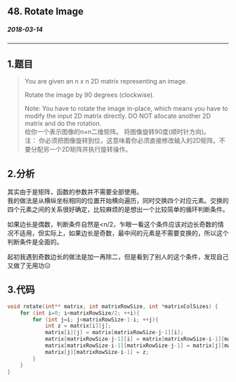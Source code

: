 ## 48. Rotate Image
##### 2018-03-14
***
## 1.题目
>You are given an n x n 2D matrix representing an image.
>
>Rotate the image by 90 degrees (clockwise).
>
>Note:
You have to rotate the image in-place, which means you have to modify the input 2D matrix directly. DO NOT allocate another 2D matrix and do the rotation.  
给你一个表示图像的n×n二维矩阵。 将图像旋转90度(顺时针方向)。   
注： 你必须把图像旋转到位，这意味着你必须直接修改输入的2D矩阵。不要分配另一个2D矩阵并执行旋转操作。

## 2.分析
其实由于是矩阵，函数的参数并不需要全部使用。  
我的做法是从横纵坐标相同的位置开始横向遍历，同时交换四个对应元素。交换的四个元素之间的关系很好确定，比较麻烦的是想出一个比较简单的循环判断条件。

如果边长是偶数，判断条件自然是<n/2，乍眼一看这个条件应该对边长奇数的情况不适用，但实际上，如果边长是奇数，最中间的元素是不需要变换的，所以这个判断条件是全面的。

起初我遇到奇数边长的做法是加一再除二，但是看到了别人的这个条件，发现自己又做了无用功😑
## 3.代码
```c
void rotate(int** matrix, int matrixRowSize, int *matrixColSizes) {
    for (int i=0; i<matrixRowSize/2; ++i){
        for (int j=i; j<matrixRowSize-1-i; ++j){
            int z = matrix[i][j];
            matrix[i][j] = matrix[matrixRowSize-j-1][i];
            matrix[matrixRowSize-j-1][i] = matrix[matrixRowSize-i-1][matrixRowSize-j-1];
            matrix[matrixRowSize-i-1][matrixRowSize-j-1] = matrix[j][matrixRowSize-i-1];
            matrix[j][matrixRowSize-i-1] = z;
        }
    }
}

```
